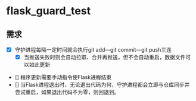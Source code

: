 # flask_guard_test

## 需求

- [x] 守护进程每隔一定时间就会执行git add—git commit—git push三连
    - [x] 当推送失败时则会自动拉取、合并再推送，但不会自动重启，数据文件可以如此更新
- [] 程序更新需要手动指令使Flask进程结束
- [] 当Flask进程退出时，无论退出代码为何，守护进程都会立即与仓库同步并尝试重启，如果退出代码不为零，则回退到。
